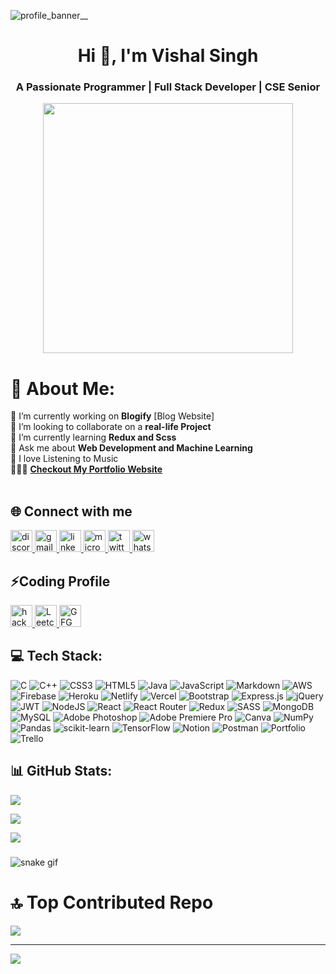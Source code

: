 
![profile_banner__](https://user-images.githubusercontent.com/72917258/213927486-384585bc-a8c9-4423-becb-1ecd3acca7f5.png)

<h1 align="center">Hi 👋, I'm Vishal Singh</h1>
<h3 align="center">A Passionate Programmer | Full Stack Developer |  CSE Senior </h3>
<div align="center"><img align="center" height="400" src="https://github.com/VishalSingh-07/VishalSingh-07/assets/72917258/cf7ec68c-123c-4c53-a37c-50082bdf510b"  /></div>


# 💫 About Me:

🔭 I’m currently working on **Blogify** [Blog Website]<br>👯 I’m looking to collaborate on a **real-life Project**<br>🌱 I’m currently learning **Redux and Scss**<br>💬 Ask me about **Web Development and Machine Learning** <br>🎵 I love Listening to Music<br>🧑🏻‍💻 **[Checkout My Portfolio Website](https://vishalsinghportfolio.netlify.app/)**<br><br>

## 🌐 Connect with me

<div align="left">
  <a href="https://discord.gg/whu534wP" target="_blank">
    <img src="https://img.shields.io/static/v1?message=Discord&logo=discord&label=&color=7289DA&logoColor=white&labelColor=&style=for-the-badge" height="35" alt="discord logo"  />
  </a>
  <a href="vishalsinghagr25@gmail.com" target="_blank">
    <img src="https://img.shields.io/static/v1?message=Gmail&logo=gmail&label=&color=D14836&logoColor=white&labelColor=&style=for-the-badge" height="35" alt="gmail logo"  />
  </a>
  <a href="https://www.linkedin.com/in/vishal-singh-733570200/" target="_blank">
    <img src="https://img.shields.io/static/v1?message=LinkedIn&logo=linkedin&label=&color=0077B5&logoColor=white&labelColor=&style=for-the-badge" height="35" alt="linkedin logo"  />
  </a>
  <a href="vishal.singh2@s.amity.edu" target="_blank">
    <img src="https://img.shields.io/static/v1?message=Outlook&logo=microsoft-outlook&label=&color=0078D4&logoColor=white&labelColor=&style=for-the-badge" height="35" alt="microsoft-outlook logo"  />
  </a>
  <a href="https://twitter.com/vishalsingh_13" target="_blank">
    <img src="https://img.shields.io/static/v1?message=Twitter&logo=twitter&label=&color=1DA1F2&logoColor=white&labelColor=&style=for-the-badge" height="35" alt="twitter logo"  />
  </a>
  <a href="https://api.whatsapp.com/send?phone=7668549463" target="_blank">
    <img src="https://img.shields.io/static/v1?message=Whatsapp&logo=whatsapp&label=&color=25D366&logoColor=white&labelColor=&style=for-the-badge" height="35" alt="whatsapp logo"  />
  </a>
</div>


## ⚡Coding Profile

<div align="left">
<a href="https://www.hackerrank.com/vishal_00007" target="_blank">
    <img src="https://img.shields.io/static/v1?message=HackerRank&logo=hackerrank&label=&color=2EC866&logoColor=white&labelColor=&style=for-the-badge" height="35" alt="hackerrank logo"  />
  </a>
  <a href="https://leetcode.com/vishal_singh7/" target="_blank">
    <img src="https://img.shields.io/badge/-LeetCode-FFA116?style=for-the-badge&logo=LeetCode&logoColor=black" height="35" alt="Leetcode logo"  />
  </a>
  <a href="https://auth.geeksforgeeks.org/user/vishalsinghagr25" target="_blank">
    <img src="https://img.shields.io/static/v1?message=GeeksForGeeks&logo=geeksforgeeks&label=&color=2EC866&logoColor=white&labelColor=&style=for-the-badge" height="35" alt="GFG logo"  />
  </a>
</div>


## 💻 Tech Stack:

![C](https://img.shields.io/badge/c-%2300599C.svg?style=for-the-badge&logo=c&logoColor=white) ![C++](https://img.shields.io/badge/c++-%2300599C.svg?style=for-the-badge&logo=c%2B%2B&logoColor=white) ![CSS3](https://img.shields.io/badge/css3-%231572B6.svg?style=for-the-badge&logo=css3&logoColor=white) ![HTML5](https://img.shields.io/badge/html5-%23E34F26.svg?style=for-the-badge&logo=html5&logoColor=white) ![Java](https://img.shields.io/badge/java-%23ED8B00.svg?style=for-the-badge&logo=java&logoColor=white) ![JavaScript](https://img.shields.io/badge/javascript-%23323330.svg?style=for-the-badge&logo=javascript&logoColor=%23F7DF1E) ![Markdown](https://img.shields.io/badge/markdown-%23000000.svg?style=for-the-badge&logo=markdown&logoColor=white) ![AWS](https://img.shields.io/badge/AWS-%23FF9900.svg?style=for-the-badge&logo=amazon-aws&logoColor=white) ![Firebase](https://img.shields.io/badge/firebase-%23039BE5.svg?style=for-the-badge&logo=firebase) ![Heroku](https://img.shields.io/badge/heroku-%23430098.svg?style=for-the-badge&logo=heroku&logoColor=white) ![Netlify](https://img.shields.io/badge/netlify-%23000000.svg?style=for-the-badge&logo=netlify&logoColor=#00C7B7) ![Vercel](https://img.shields.io/badge/vercel-%23000000.svg?style=for-the-badge&logo=vercel&logoColor=white) ![Bootstrap](https://img.shields.io/badge/bootstrap-%23563D7C.svg?style=for-the-badge&logo=bootstrap&logoColor=white) ![Express.js](https://img.shields.io/badge/express.js-%23404d59.svg?style=for-the-badge&logo=express&logoColor=%2361DAFB) ![jQuery](https://img.shields.io/badge/jquery-%230769AD.svg?style=for-the-badge&logo=jquery&logoColor=white) ![JWT](https://img.shields.io/badge/JWT-black?style=for-the-badge&logo=JSON%20web%20tokens) ![NodeJS](https://img.shields.io/badge/node.js-6DA55F?style=for-the-badge&logo=node.js&logoColor=white) ![React](https://img.shields.io/badge/react-%2320232a.svg?style=for-the-badge&logo=react&logoColor=%2361DAFB) ![React Router](https://img.shields.io/badge/React_Router-CA4245?style=for-the-badge&logo=react-router&logoColor=white) ![Redux](https://img.shields.io/badge/redux-%23593d88.svg?style=for-the-badge&logo=redux&logoColor=white) ![SASS](https://img.shields.io/badge/SASS-hotpink.svg?style=for-the-badge&logo=SASS&logoColor=white) ![MongoDB](https://img.shields.io/badge/MongoDB-%234ea94b.svg?style=for-the-badge&logo=mongodb&logoColor=white) ![MySQL](https://img.shields.io/badge/mysql-%2300f.svg?style=for-the-badge&logo=mysql&logoColor=white) ![Adobe Photoshop](https://img.shields.io/badge/adobephotoshop-%2331A8FF.svg?style=for-the-badge&logo=adobephotoshop&logoColor=white) ![Adobe Premiere Pro](https://img.shields.io/badge/Adobe%20Premiere%20Pro-9999FF.svg?style=for-the-badge&logo=Adobe%20Premiere%20Pro&logoColor=white) ![Canva](https://img.shields.io/badge/Canva-%2300C4CC.svg?style=for-the-badge&logo=Canva&logoColor=white) ![NumPy](https://img.shields.io/badge/numpy-%23013243.svg?style=for-the-badge&logo=numpy&logoColor=white) ![Pandas](https://img.shields.io/badge/pandas-%23150458.svg?style=for-the-badge&logo=pandas&logoColor=white) ![scikit-learn](https://img.shields.io/badge/scikit--learn-%23F7931E.svg?style=for-the-badge&logo=scikit-learn&logoColor=white) ![TensorFlow](https://img.shields.io/badge/TensorFlow-%23FF6F00.svg?style=for-the-badge&logo=TensorFlow&logoColor=white) ![Notion](https://img.shields.io/badge/Notion-%23000000.svg?style=for-the-badge&logo=notion&logoColor=white) ![Postman](https://img.shields.io/badge/Postman-FF6C37?style=for-the-badge&logo=postman&logoColor=white) ![Portfolio](https://img.shields.io/badge/Portfolio-%23000000.svg?style=for-the-badge&logo=firefox&logoColor=#FF7139) ![Trello](https://img.shields.io/badge/Trello-%23026AA7.svg?style=for-the-badge&logo=Trello&logoColor=white)


## 📊 GitHub Stats:
 
 ![](https://github-readme-stats.vercel.app/api?username=VishalSingh-07&theme=swift&hide_border=false&include_all_commits=true&count_private=false)<br/>

![](https://github-readme-streak-stats.herokuapp.com/?user=VishalSingh-07&theme=swift&hide_border=false)<br/>

![](https://github-readme-stats.vercel.app/api/top-langs/?username=VishalSingh-07&theme=swift&hide_border=false&include_all_commits=true&count_private=false&layout=compact)
 

###
![snake gif](https://github.com/VishalSingh-07/VishalSingh-07/blob/output/github-contribution-grid-snake.svg)

# 🔝 Top Contributed Repo

![](https://github-contributor-stats.vercel.app/api?username=VishalSingh-07&limit=5&theme=dark&combine_all_yearly_contributions=true)

---
[![](https://visitcount.itsvg.in/api?id=VishalSingh-07&icon=1&color=3)](https://visitcount.itsvg.in)




